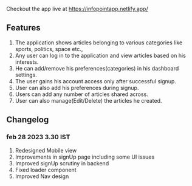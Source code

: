 Checkout the app live at https://infopointapp.netlify.app/

## Features

1. The application shows articles belonging to various categories like sports, politics, space etc.,
2. Any user can log in to the application and view articles based on his interests.
3. He can add/remove his preferences(categories) in his dashboard settings.
4. The user gains his account access only after successful signup.
5. User can also add his preferences during signup.
6. Users can add any number of articles shared across.
7. User can also manage(Edit/Delete) the articles he created.

## Changelog

### feb 28 2023 3.30 IST

1. Redesigned Mobile view
2. Improvements in signUp page including some UI issues
3. Improved signUp scrutiny in backend
4. Fixed loader component
5. Improved Nav design

